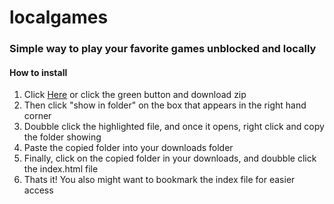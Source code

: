# localgames
### Simple way to play your favorite games unblocked and locally





#### How to install

1. Click [Here](https://github.com/marchyeler/localgames/archive/refs/heads/master.zip) or click the green button and download zip
2. Then click "show in folder" on the box that appears in the right hand corner 
3. Doubble click the highlighted file, and once it opens, right click and copy the folder showing
4. Paste the copied folder into your downloads folder 
5. Finally, click on the copied folder in your downloads, and doubble click the index.html file
6. Thats it! You also might want to bookmark the index file for easier access
